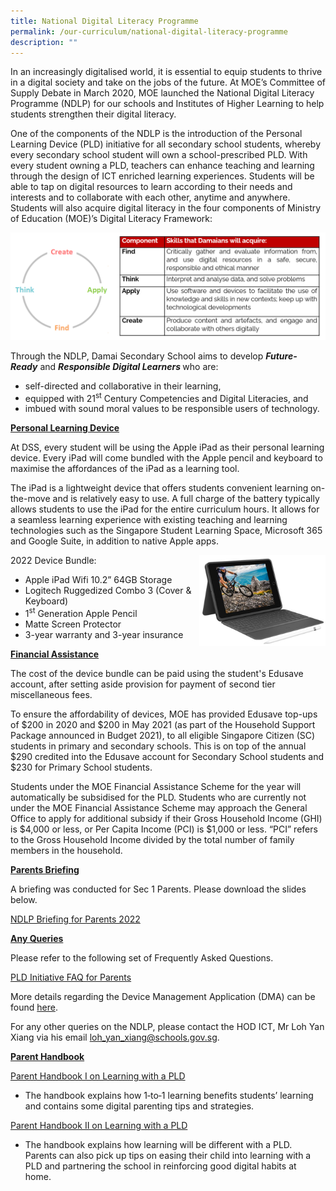 ```yaml
---
title: National Digital Literacy Programme
permalink: /our-curriculum/national-digital-literacy-programme
description: ""
---
```

<p>In an increasingly digitalised world, it is essential to equip students to thrive in a digital society and take on the jobs of the future. At MOE&rsquo;s Committee of Supply Debate in March 2020, MOE launched the National Digital Literacy Programme (NDLP) for our schools and Institutes of Higher Learning to help students strengthen their digital literacy.</p>
<p>One of the components of the NDLP is the introduction of the Personal Learning Device (PLD) initiative for all secondary school students, whereby every secondary school student will own a school-prescribed PLD. With every student owning a PLD, teachers can enhance teaching and learning through the design of ICT enriched learning experiences. Students will be able to tap on digital resources to learn according to their needs and interests and to collaborate with each other, anytime and anywhere. Students will also acquire digital literacy in the four components of Ministry of Education (MOE)&rsquo;s Digital Literacy Framework:</p>
<img src="/images/ndlp1.png">
<p>Through the NDLP, Damai Secondary School aims to develop&nbsp;<strong><em>Future-Ready</em></strong>&nbsp;and&nbsp;<strong><em>Responsible Digital Learners&nbsp;</em></strong>who are:</p>
<ul>
<li>self-directed and collaborative in their learning,</li>
<li>equipped with 21<sup>st</sup>&nbsp;Century Competencies and Digital Literacies, and</li>
<li>imbued with sound moral values to be responsible users of technology.</li>
</ul>
<p><strong><u>Personal Learning Device</u></strong></p>
<p>At DSS, every student will be using the Apple iPad as their personal learning device. Every iPad will come bundled with the Apple pencil and keyboard to maximise the affordances of the iPad as a learning tool.</p>
<p>The iPad is a lightweight device that offers students convenient learning on-the-move and is relatively easy to use. A full charge of the battery typically allows students to use the iPad for the entire curriculum hours. It allows for a seamless learning experience with existing teaching and learning technologies such as the Singapore Student Learning Space, Microsoft 365 and Google Suite, in addition to native Apple apps.</p>
<img style="width: 40%;" src="/images/ndlp2.png" align = "right" />
<p>2022 Device Bundle:</p>
<ul>
<li>Apple iPad Wifi 10.2&rdquo; 64GB Storage</li>
<li>Logitech Ruggedized Combo 3 (Cover &amp; Keyboard)</li>
<li>1<sup>st</sup>&nbsp;Generation Apple Pencil</li>
<li>Matte Screen Protector</li>
<li>3-year warranty and 3-year insurance</li>
</ul>
<p><strong><u>Financial Assistance</u></strong></p>
<p>The cost of the device bundle can be paid using the student's Edusave account, after setting aside provision for payment of second tier miscellaneous fees.</p>
<p>To ensure the affordability of devices, MOE has provided Edusave top-ups of $200 in 2020 and $200 in May 2021 (as part of the Household Support Package announced in Budget 2021), to all eligible Singapore Citizen (SC) students in primary and secondary schools.&nbsp;This is on top of the annual $290 credited into the Edusave account for Secondary School students and $230 for Primary School students.</p>
<p>Students under the MOE Financial Assistance Scheme for the year will automatically be subsidised for the PLD. Students who are currently not under the MOE Financial Assistance Scheme may approach the General Office to apply for additional subsidy if their Gross Household Income (GHI) is $4,000 or less, or Per Capita Income (PCI) is $1,000 or less. &ldquo;PCI&rdquo; refers to the Gross Household Income divided by the total number of family members in the household.<u></u></p>
<p><strong><u>Parents Briefing</u></strong></p>
<p>A briefing was conducted for Sec 1 Parents. Please download the slides below.</p>
<p><a href="/files/NDLP%20Briefing%20for%20Parents%202022.pdf" target="_blank" rel="noopener">NDLP Briefing for Parents 2022</a></p>
<p><strong><u>Any Queries</u></strong></p>
<p>Please refer to the following set of Frequently Asked Questions.</p>
<p><a href="/files/PLD%20Initiative%20FAQ%20for%20Parents.pdf" target="_blank" rel="noopener">PLD Initiative FAQ for Parents</a></p>
<p>More details regarding the Device Management Application (DMA) can be found&nbsp;<a href="/information/parents/device-management-application" target="_blank" rel="noopener">here</a>.</p>
<p>For any other queries on the NDLP, please contact&nbsp;the HOD ICT, Mr Loh Yan Xiang via his email&nbsp;<a href="mailto:Loh_yan_xiang@schools.gov.sg" target="">loh_yan_xiang@schools.gov.sg</a>.</p>
<p><strong><u>Parent Handbook</u></strong></p>
<p><a href="/files/IP2%20-%20Parent%20Handbook%20I%20on%20Learning%20with%20a%20PLD_8%20Dec%2021.pdf" target="_blank" rel="noopener">Parent Handbook I on Learning with a PLD</a></p>
<ul>
<li>The handbook explains how 1‐to‐1 learning benefits students&rsquo; learning and contains some digital parenting tips and strategies.</li>
</ul>
<p><a href="/files/IP3%20-%20Parent%20Handbook%20II%20on%20Learning%20with%20a%20PLD_8%20Dec%2021.pdf" target="_blank" rel="noopener">Parent Handbook II on Learning with a PLD</a></p>
<ul>
<li>The handbook explains how learning will be different with a PLD. Parents can also pick up tips on easing their child into learning with a PLD and partnering the school in reinforcing good digital habits at home.&nbsp;</li>
</ul>